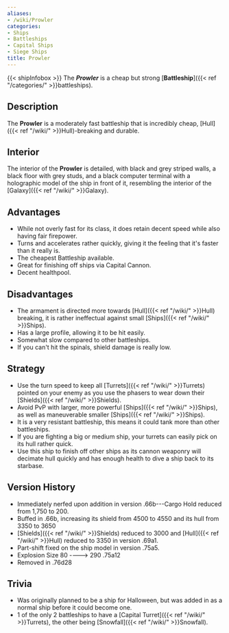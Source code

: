 ```yaml
---
aliases:
- /wiki/Prowler
categories:
- Ships
- Battleships
- Capital Ships
- Siege Ships
title: Prowler
---
```


{{< shipInfobox >}} The **_Prowler_** is a cheap but strong [**Battleship**]({{< ref "/categories/" >}}battleships). 

## Description

The **Prowler** is a moderately fast battleship that is incredibly cheap, [Hull]({{< ref "/wiki/" >}}Hull)-breaking and durable.

## Interior

The interior of the **Prowler** is detailed, with black and grey striped walls, a black floor with grey studs, and a black computer terminal with a holographic model of the ship in front of it, resembling the interior of the [Galaxy]({{< ref "/wiki/" >}}Galaxy).

## Advantages

- While not overly fast for its class, it does retain decent speed while also having fair firepower.
- Turns and accelerates rather quickly, giving it the feeling that it's faster than it really is.
- The cheapest Battleship available.
- Great for finishing off ships via Capital Cannon.
- Decent healthpool.

## Disadvantages

- The armament is directed more towards [Hull]({{< ref "/wiki/" >}}Hull) breaking, it is rather ineffectual against small [Ships]({{< ref "/wiki/" >}}Ships).
- Has a large profile, allowing it to be hit easily.
- Somewhat slow compared to other battleships.
- If you can't hit the spinals, shield damage is really low.

## Strategy

- Use the turn speed to keep all [Turrets]({{< ref "/wiki/" >}}Turrets) pointed on your enemy as you use the phasers to wear down their [Shields]({{< ref "/wiki/" >}}Shields).
- Avoid PvP with larger, more powerful [Ships]({{< ref "/wiki/" >}}Ships), as well as maneuverable smaller [Ships]({{< ref "/wiki/" >}}Ships).
- It is a very resistant battleship, this means it could tank more than other battleships.
- If you are fighting a big or medium ship, your turrets can easily pick on its hull rather quick.
- Use this ship to finish off other ships as its cannon weaponry will decimate hull quickly and has enough health to dive a ship back to its starbase.

## Version History 

- Immediately nerfed upon addition in version .66b---Cargo Hold reduced from 1,750 to 200.
- Buffed in .66b, increasing its shield from 4500 to 4550 and its hull from 3350 to 3650
- [Shields]({{< ref "/wiki/" >}}Shields) reduced to 3000 and [Hull]({{< ref "/wiki/" >}}Hull) reduced to 3350 in version .69a1.
- Part-shift fixed on the ship model in version .75a5.
- Explosion Size 80 ----> 290 .75a12
- Removed in .76d28

## Trivia

- Was originally planned to be a ship for Halloween, but was added in as a normal ship before it could become one.
- 1 of the only 2 battleships to have a [Capital Turret]({{< ref "/wiki/" >}}Turrets), the other being [Snowfall]({{< ref "/wiki/" >}}Snowfall).
